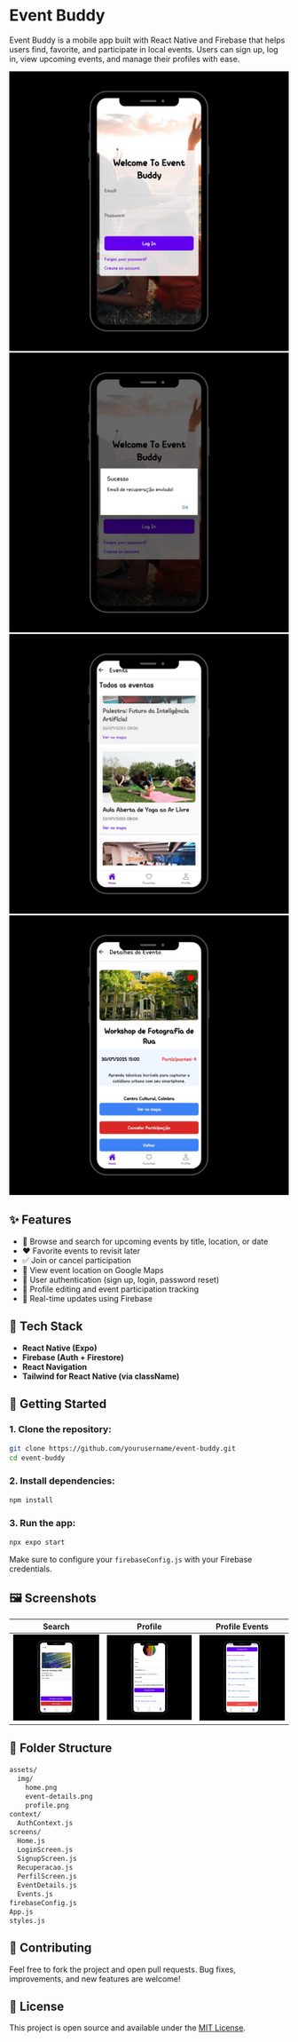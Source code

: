 
# Event Buddy

Event Buddy is a mobile app built with React Native and Firebase that helps users find, favorite, and participate in local events. Users can sign up, log in, view upcoming events, and manage their profiles with ease.

![Event Buddy Login](assets/img/login.png)
![Event Buddy Password Recover](assets/img/pass-recover.png)
![Event Buddy Home](assets/img/all-events.png)
![Event Details](assets/img/event-details.png)

## ✨ Features

- 📅 Browse and search for upcoming events by title, location, or date
- ❤️ Favorite events to revisit later
- ✅ Join or cancel participation
- 📍 View event location on Google Maps
- 🔐 User authentication (sign up, login, password reset)
- 👤 Profile editing and event participation tracking
- 🔄 Real-time updates using Firebase

## 🧰 Tech Stack

- **React Native (Expo)**
- **Firebase (Auth + Firestore)**
- **React Navigation**
- **Tailwind for React Native (via className)**

## 🚀 Getting Started

### 1. Clone the repository:

```bash
git clone https://github.com/yourusername/event-buddy.git
cd event-buddy
```

### 2. Install dependencies:

```bash
npm install
```

### 3. Run the app:

```bash
npx expo start
```

Make sure to configure your `firebaseConfig.js` with your Firebase credentials.

## 🖼️ Screenshots

| Search | Profile | Profile Events |
|------|----------------|---------|
| ![Search](assets/img/search-location.png) | ![Profile](assets/img/profile.png) | ![Profile Events](assets/img/profile-events.png) |

## 📁 Folder Structure

```
assets/
  img/
    home.png
    event-details.png
    profile.png
context/
  AuthContext.js
screens/
  Home.js
  LoginScreen.js
  SignupScreen.js
  Recuperacao.js
  PerfilScreen.js
  EventDetails.js
  Events.js
firebaseConfig.js
App.js
styles.js
```

## 🤝 Contributing

Feel free to fork the project and open pull requests. Bug fixes, improvements, and new features are welcome!

## 📜 License

This project is open source and available under the [MIT License](LICENSE).